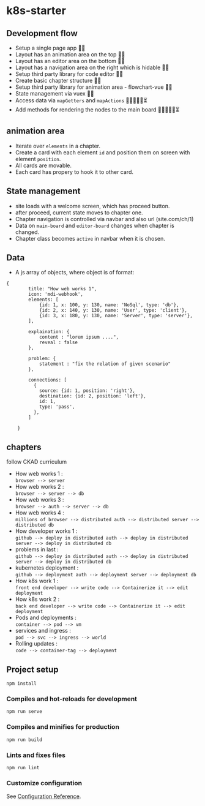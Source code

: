 # k8s-starter

## Development flow
* Setup a single page app 🚀🏁
* Layout has an animation area on the top 🚀🏁
* Layout has an editor area on the bottom 🚀🏁
* Layout has a navigation area on the right which is hidable 🚀🏁
* Setup third party library for code editor 🚀🏁
* Create basic chapter structure 🚀🏁
* Setup third party library for animation area - flowchart-vue 🚀🏁
* State management via vuex 🚀🏁
* Access data via `mapGetters` and `mapActions` 💪🏼👨🏼‍💻⏳
* Add methods for rendering the nodes to the main board 💪🏼👨🏼‍💻⏳



## animation area
* Iterate over `elements` in a chapter.
* Create a card with each element `id` and position them on screen with element `position`.
* All cards are movable.
* Each card has propery to hook it to other card.



## State management
* site loads with a welcome screen, which has proceed button.
* after proceed, current state moves to chapter one.
* Chapter navigation is controlled via navbar and also url (site.com/ch/1)
* Data on `main-board` and `editor-board` changes when chapter is changed.
* Chapter class becomes `active` in navbar when it is chosen.



## Data
* A js array of objects, where object is of format:
```
{
        title: "How web works 1",
        icon: 'mdi-webhook',
        elements: [
            {id: 1, x: 100, y: 130, name: 'NoSql', type: 'db'},
            {id: 2, x: 140, y: 130, name: 'User', type: 'client'},
            {id: 3, x: 180, y: 130, name: 'Server', type: 'server'},
        ],

        explaination: {
            content : "lorem ipsum ....",
            reveal : false
        },
    
        problem: {
            statement : "fix the relation of given scenario"
        },
    
        connections: [
          {
            source: {id: 1, position: 'right'},
            destination: {id: 2, position: 'left'},
            id: 1,
            type: 'pass',
          },
        ]
    
    }
```



## chapters

follow CKAD curriculum
* How web works 1 :   
`browser --> server`
* How web works 2 :   
`browser --> server --> db`
* How web works 3 :   
`browser --> auth --> server --> db `
* How web works 4 :   
`millions of browser --> distributed auth --> distributed server --> distributed db` 
* How developer works 1 :   
`github --> deploy in distributed auth --> deploy in distributed server --> deploy in distributed db` 
* problems in last :   
`github --> deploy in distributed auth --> deploy in distributed server --> deploy in distributed db` 
* kubernetes deployment :   
`github --> deployment auth --> deployment server --> deployment db`
* How k8s work 1 :   
`front end developer --> write code --> Containerize it --> edit deployment`
* How k8s work 2 :   
`back end developer --> write code --> Containerize it --> edit deployment`
* Pods and deployments :   
`container --> pod --> vm`
* services and ingress :   
`pod --> svc --> ingress --> world`
* Rolling updates :   
`code --> container-tag --> deployment`



## Project setup
```
npm install
```

### Compiles and hot-reloads for development
```
npm run serve
```

### Compiles and minifies for production
```
npm run build
```

### Lints and fixes files
```
npm run lint
```

### Customize configuration
See [Configuration Reference](https://cli.vuejs.org/config/).
